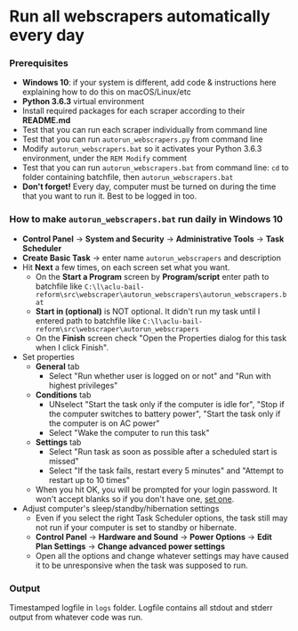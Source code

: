 # Run all webscrapers automatically every day

### Prerequisites
* **Windows 10**: if your system is different, add code & instructions here explaining how to do this on macOS/Linux/etc
* **Python 3.6.3** virtual environment
* Install required packages for each scraper according to their **README.md**
* Test that you can run each scraper individually from command line
* Test that you can run `autorun_webscrapers.py` from command line
* Modify `autorun_webscrapers.bat` so it activates your Python 3.6.3 environment, under the `REM Modify` comment
* Test that you can run `autorun_webscrapers.bat` from command line: `cd` to folder containing batchfile, then `autorun_webscrapers.bat`
* **Don't forget!** Every day, computer must be turned on during the time that you want to run it. Best to be logged in too.

### How to make `autorun_webscrapers.bat` run daily in Windows 10
* **Control Panel** -> **System and Security** -> **Administrative Tools** -> **Task Scheduler**
* **Create Basic Task** -> enter name `autorun_webscrapers` and description
* Hit **Next** a few times, on each screen set what you want.
	* On the **Start a Program** screen by **Program/script** enter path to batchfile like `C:\l\aclu-bail-reform\src\webscraper\autorun_webscrapers\autorun_webscrapers.bat`
	* **Start in (optional)** is NOT optional. It didn't run my task until I entered path to batchfile like `C:\l\aclu-bail-reform\src\webscraper\autorun_webscrapers`
	* On the **Finish** screen check "Open the Properties dialog for this task when I click Finish".
* Set properties
	* **General** tab
		* Select "Run whether user is logged on or not" and "Run with highest privileges"
	* **Conditions** tab
		* UNselect "Start the task only if the computer is idle for", "Stop if the computer switches to battery power", 
		"Start the task only if the computer is on AC power"
		* Select "Wake the computer to run this task"
	* **Settings** tab
		* Select "Run task as soon as possible after a scheduled start is missed"
		* Select "If the task fails, restart every 5 minutes" and "Attempt to restart up to 10 times"
	* When you hit OK, you will be prompted for your login password. It won't accept blanks so if you don't have one, [set one](https://www.google.com/search?&q=change+windows+10+account+password).
* Adjust computer's sleep/standby/hibernation settings
	* Even if you select the right Task Scheduler options, the task still may not run if your computer is set to standby or hibernate.
	* **Control Panel** -> **Hardware and Sound** -> **Power Options** -> **Edit Plan Settings** -> **Change advanced power settings**
	* Open all the options and change whatever settings may have caused it to be unresponsive when the task was supposed to run.
	
### Output
Timestamped logfile in `logs` folder. Logfile contains all stdout and stderr output from whatever code was run.